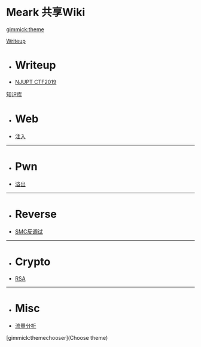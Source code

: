 <!--
  -- Name of your wiki
  -- Do NOT remove the leading `#` character.
  -->

# Meark 共享Wiki


<!--
  -- Default theme
  -- (Read: http://dynalon.github.io/mdwiki/#!customizing.md#Theme_chooser)
  -->

[gimmick:theme](cybrog)


<!--
  -- Navigation
  -- (Read: http://dynalon.github.io/mdwiki/#!quickstart.md#Adding_a_navigation)
  -->

[Writeup]()

  * # Writeup
  * [NJUPT CTF2019](pages/writeup/NJUPT-2019.md)

[知识库]()

  * # Web
  * [注入](pages/knowledge/web/index.md)
  - - - -
  * # Pwn
  * [溢出](pages/knowledge/pwn/index.md)
  - - - -
  * # Reverse
  * [SMC反调试](pages/knowledge/re/index.md)
  - - - -
  * # Crypto
  * [RSA](pages/knowledge/crypto/index.md)
  - - - -
  * # Misc
  * [流量分析](pages/knowledge/misc/index.md)


[gimmick:themechooser](Choose theme)
